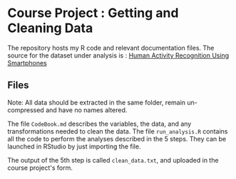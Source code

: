 Course Project : Getting and Cleaning Data
==========================================

The repository hosts my R code and relevant documentation files. The source for the dataset under analysis is : [Human Activity Recognition Using Smartphones](http://archive.ics.uci.edu/ml/datasets/Human+Activity+Recognition+Using+Smartphones)

## Files

Note: All data should be extracted in the same folder, remain un-compressed and have no names altered.

The file `CodeBook.md` describes the variables, the data, and any transformations needed to clean the data.
The file `run_analysis.R` contains all the code to perform the analyses described in the 5 steps. They can be launched in RStudio by just importing the file.

The output of the 5th step is called `clean_data.txt`, and uploaded in the course project's form.

